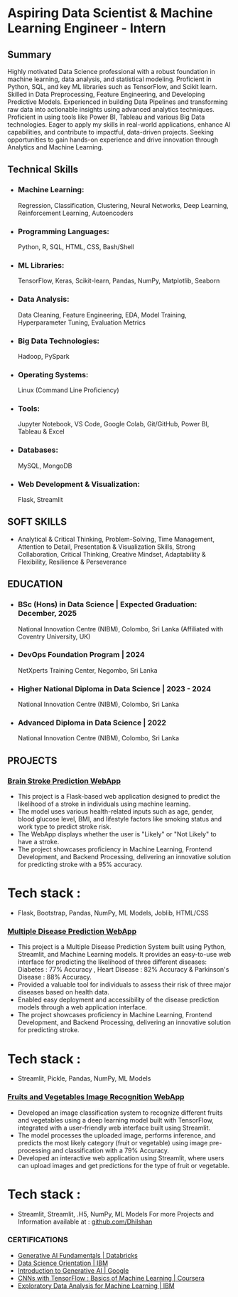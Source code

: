 # Aspiring Data Scientist & Machine Learning Engineer - Intern

## Summary
Highly motivated Data Science professional with a robust foundation in machine learning, data analysis, and
statistical modeling. Proficient in Python, SQL, and key ML libraries such as TensorFlow, and Scikit learn. Skilled in
Data Preprocessing, Feature Engineering, and Developing Predictive Models. Experienced in building Data Pipelines
and transforming raw data into actionable insights using advanced analytics techniques. Proficient in using tools like
Power BI, Tableau and various Big Data technologies. Eager to apply my skills in real-world applications, enhance AI
capabilities, and contribute to impactful, data-driven projects. Seeking opportunities to gain hands-on experience
and drive innovation through Analytics and Machine Learning.

## Technical Skills
- ### Machine Learning:
  Regression, Classification, Clustering, Neural Networks, Deep Learning, Reinforcement Learning, Autoencoders
- ### Programming Languages:
  Python, R, SQL, HTML, CSS, Bash/Shell
- ###  ML Libraries:
  TensorFlow, Keras, Scikit-learn, Pandas, NumPy, Matplotlib, Seaborn
- ### Data Analysis:
  Data Cleaning, Feature Engineering, EDA, Model Training, Hyperparameter Tuning, Evaluation Metrics
- ### Big Data Technologies:
  Hadoop, PySpark
- ### Operating Systems:
  Linux (Command Line Proficiency)
- ### Tools:
  Jupyter Notebook, VS Code, Google Colab, Git/GitHub, Power BI, Tableau & Excel
- ### Databases:
  MySQL, MongoDB
- ### Web Development & Visualization:
  Flask, Streamlit

## SOFT SKILLS 
- Analytical & Critical Thinking, Problem-Solving, Time Management,
  Attention to Detail, Presentation & Visualization Skills, Strong Collaboration,
  Critical Thinking, Creative Mindset, Adaptability & Flexibility, Resilience & Perseverance

## EDUCATION
- ### BSc (Hons) in Data Science | Expected Graduation: December, 2025
  National Innovation Centre (NIBM), Colombo, Sri Lanka (Affiliated with Coventry University, UK)
- ### DevOps Foundation Program | 2024
  NetXperts Training Center, Negombo, Sri Lanka
- ### Higher National Diploma in Data Science | 2023 - 2024
  National Innovation Centre (NIBM), Colombo, Sri Lanka
- ### Advanced Diploma in Data Science | 2022
  National Innovation Centre (NIBM), Colombo, Sri Lanka

## PROJECTS
### [Brain Stroke Prediction WebApp](https://github.com/Dhilshan2000/Brain-Stroke-Prediction-Using-Machine-Learning-with-Flask-and-Python.git)
- This project is a Flask-based web application designed to predict the likelihood of a stroke in individuals using
  machine learning.
- The model uses various health-related inputs such as age, gender, blood glucose level, BMI, and lifestyle
  factors like smoking status and work type to predict stroke risk.
- The WebApp displays whether the user is "Likely" or "Not Likely" to have a stroke.
- The project showcases proficiency in Machine Learning, Frontend Development, and Backend Processing,
  delivering an innovative solution for predicting stroke with a 95% accuracy.
# Tech stack :
- Flask, Bootstrap, Pandas, NumPy, ML Models, Joblib, HTML/CSS


### [Multiple Disease Prediction WebApp](https://github.com/Dhilshan2000/Multiple-Disease-Prediction-WebApp-System-with-Streamlit-and-Python.git)
- This project is a Multiple Disease Prediction System built using Python, Streamlit, and Machine Learning
  models. It provides an easy-to-use web interface for predicting the likelihood of three different diseases:
  Diabetes : 77% Accuracy , Heart Disease : 82% Accuracy & Parkinson's Disease : 88% Accuracy.
- Provided a valuable tool for individuals to assess their risk of three major diseases based on health data.
- Enabled easy deployment and accessibility of the disease prediction models through a web application
  interface.
- The project showcases proficiency in Machine Learning, Frontend Development, and Backend Processing,
  delivering an innovative solution for predicting stroke.
# Tech stack :
- Streamlit, Pickle, Pandas, NumPy, ML Models


### [Fruits and Vegetables Image Recognition WebApp](https://github.com/Dhilshan2000/Fruits-and-Vegetables-Image-Recognition.git)
- Developed an image classification system to recognize different fruits and vegetables using a deep learning
  model built with TensorFlow, integrated with a user-friendly web interface built using Streamlit.
- The model processes the uploaded image, performs inference, and predicts the most likely category (fruit or
  vegetable) using image pre-processing and classification with a 79% Accuracy.
- Developed an interactive web application using Streamlit, where users can upload images and get predictions
  for the type of fruit or vegetable.
# Tech stack :
- Streamlit, Streamlit, .H5, NumPy, ML Models
For more Projects and Information available at : [github.com/Dhilshan](https://github.com/Dhilshan2000?tab=repositories)

### CERTIFICATIONS
- [Generative AI Fundamentals | Databricks](https://credentials.databricks.com/ed12614a-6b4c-4de7-8966-eb7334133183#acc.tpJ8wVcg)
- [Data Science Orientation | IBM](https://www.credly.com/badges/7df1384f-dbf6-4f45-97e7-a86dbd43c699/linked_in_profile) 
- [Introduction to Generative AI | Google](https://www.cloudskillsboost.google/public_profiles/8a13e309-1831-46e2-8ff3-033718035ba5/badges/11827153?utm_medium=social&utm_source=linkedin&utm_campaign=ql-social-share)
- [CNNs with TensorFlow : Basics of Machine Learning |  Coursera](https://www.coursera.org/account/accomplishments/certificate/E2PT6ZCTJYRY)
- [Exploratory Data Analysis for Machine Learning | IBM](https://www.coursera.org/account/accomplishments/certificate/QWHXD9KC3Y62) 



